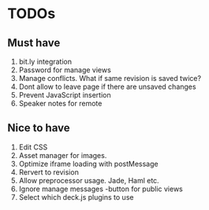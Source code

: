 # TODOs

## Must have

1. bit.ly integration
1. Password for manage views
1. Manage conflicts. What if same revision is saved twice?
1. Dont allow to leave page if there are unsaved changes
1. Prevent JavaScript insertion
1. Speaker notes for remote

## Nice to have

1. Edit CSS
1. Asset manager for images.
1. Optimize iframe loading with postMessage
1. Rervert to revision
1. Allow preprocessor usage. Jade, Haml etc.
1. Ignore manage messages -button for public views
1. Select which deck.js plugins to use
